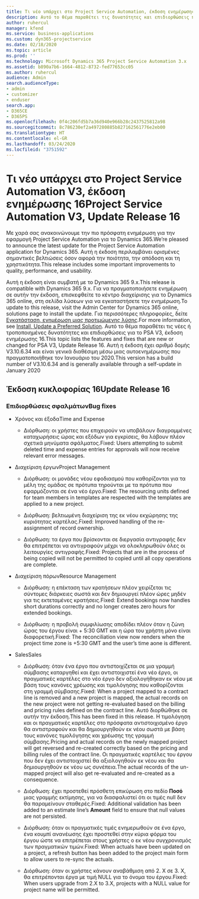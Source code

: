 ```yaml
---
title: Τι νέο υπάρχει στο Project Service Automation, έκδοση ενημέρωσης 16, V3
description: Αυτό το θέμα παραθέτει τις δυνατότητες και επιδιορθώσεις που είναι διαθέσιμες στο Project Service Automation, έκδοση ενημέρωσης 16, V3.
author: ruhercul
manager: kfend
ms.service: business-applications
ms.custom: dyn365-projectservice
ms.date: 02/18/2020
ms.topic: article
ms.prod: ''
ms.technology: Microsoft Dynamics 365 Project Service Automation 3.x
ms.assetid: b890a7b6-1664-4812-8732-fed77653cc05
ms.author: ruhercul
audience: Admin
search.audienceType:
- admin
- customizer
- enduser
search.app:
- D365CE
- D365PS
ms.openlocfilehash: 0f4c206fd5b7a36d940e966b28c2437525812a98
ms.sourcegitcommit: 8c786230ef2a497280885b827162561776e2eb00
ms.translationtype: HT
ms.contentlocale: el-GR
ms.lasthandoff: 03/24/2020
ms.locfileid: "3751592"
---
```

# <a name="project-service-automation-v3-update-release-16"></a><span data-ttu-id="1a98c-103">Τι νέο υπάρχει στο Project Service Automation V3, έκδοση ενημέρωσης 16</span><span class="sxs-lookup"><span data-stu-id="1a98c-103">Project Service Automation V3, Update Release 16</span></span>
<span data-ttu-id="1a98c-104">Με χαρά σας ανακοινώνουμε την πιο πρόσφατη ενημέρωση για την εφαρμογή Project Service Automation για το Dynamics 365.</span><span class="sxs-lookup"><span data-stu-id="1a98c-104">We’re pleased to announce the latest update for the Project Service Automation application for Dynamics 365.</span></span> <span data-ttu-id="1a98c-105">Αυτή η έκδοση περιλαμβάνει ορισμένες σημαντικές βελτιώσεις όσον αφορά την ποιότητα, την απόδοση και τη χρηστικότητα.</span><span class="sxs-lookup"><span data-stu-id="1a98c-105">This release includes some important improvements to quality, performance, and usability.</span></span>

<span data-ttu-id="1a98c-106">Αυτή η έκδοση είναι συμβατή με το Dynamics 365 9.x.</span><span class="sxs-lookup"><span data-stu-id="1a98c-106">This release is compatible with Dynamics 365 9.x.</span></span> <span data-ttu-id="1a98c-107">Για να πραγματοποιήσετε ενημέρωση σε αυτήν την έκδοση, επισκεφθείτε το κέντρο διαχείρισης για το Dynamics 365 online, στη σελίδα λύσεων για να εγκαταστήσετε την ενημέρωση.</span><span class="sxs-lookup"><span data-stu-id="1a98c-107">To update to this release, visit the Admin Center for Dynamics 365 online, solutions page to install the update.</span></span> <span data-ttu-id="1a98c-108">Για περισσότερες πληροφορίες, δείτε [Εγκατάσταση, ενημέρωση μιας προτιμώμενης λύσης](https://docs.microsoft.com/dynamics365/project-service/upgrade-psa-home-page).</span><span class="sxs-lookup"><span data-stu-id="1a98c-108">For more information, see [Install, Update a Preferred Solution](https://docs.microsoft.com/dynamics365/project-service/upgrade-psa-home-page).</span></span> <span data-ttu-id="1a98c-109">Αυτό το θέμα παραθέτει τις νέες ή τροποποιημένες δυνατότητες και επιδιορθώσεις για το PSA V3, έκδοση ενημέρωσης 16.</span><span class="sxs-lookup"><span data-stu-id="1a98c-109">This topic lists the features and fixes that are new or changed for PSA V3, Update Release 16.</span></span> <span data-ttu-id="1a98c-110">Αυτή η έκδοση έχει αριθμό δομής V3.10.6.34 και είναι γενικά διαθέσιμη μέσω μιας αυτοενημέρωσης που πραγματοποιήθηκε τον Ιανουάριο του 2020.</span><span class="sxs-lookup"><span data-stu-id="1a98c-110">This version has a build number of V3.10.6.34 and is generally available through a self-update in January 2020</span></span>

## <a name="update-release-16"></a><span data-ttu-id="1a98c-111">Έκδοση κυκλοφορίας 16</span><span class="sxs-lookup"><span data-stu-id="1a98c-111">Update Release 16</span></span>

### <a name="bug-fixes"></a><span data-ttu-id="1a98c-112">Επιδιορθώσεις σφαλμάτων</span><span class="sxs-lookup"><span data-stu-id="1a98c-112">Bug fixes</span></span>

-   <span data-ttu-id="1a98c-113">Χρόνος και έξοδα</span><span class="sxs-lookup"><span data-stu-id="1a98c-113">Time and Expense</span></span>

    -   <span data-ttu-id="1a98c-114">Διόρθωση: οι χρήστες που επιχειρούν να υποβάλουν διαγραμμένες καταχωρήσεις ώρας και εξόδων για εγκρίσεις, θα λάβουν πλέον σχετικά μηνύματα σφάλματος.</span><span class="sxs-lookup"><span data-stu-id="1a98c-114">Fixed: Users attempting to submit deleted time and expense entries for approvals will now receive relevant error messages.</span></span>

-   <span data-ttu-id="1a98c-115">Διαχείριση έργων</span><span class="sxs-lookup"><span data-stu-id="1a98c-115">Project Management</span></span>

    -   <span data-ttu-id="1a98c-116">Διόρθωση: οι μονάδες νέου εφοδιασμού που καθορίζονται για τα μέλη της ομάδας σε πρότυπα τηρούνται με τα πρότυπα που εφαρμόζονται σε ένα νέο έργο.</span><span class="sxs-lookup"><span data-stu-id="1a98c-116">Fixed: The resourcing units defined for team members in templates are respected with the templates are applied to a new project.</span></span>

    -   <span data-ttu-id="1a98c-117">Διόρθωση: βελτιωμένη διαχείριση της εκ νέου εκχώρησης της κυριότητας καρτέλας.</span><span class="sxs-lookup"><span data-stu-id="1a98c-117">Fixed: Improved handling of the re-assignment of record ownership.</span></span>

    -   <span data-ttu-id="1a98c-118">Διόρθωση: τα έργα που βρίσκονται σε διεργασία αντιγραφής δεν θα επιτρέπεται να αντιγραφούν μέχρι να ολοκληρωθούν όλες οι λειτουργίες αντιγραφής.</span><span class="sxs-lookup"><span data-stu-id="1a98c-118">Fixed: Projects that are in the process of being copied will not be permitted to copied until all copy operations are complete.</span></span>

-   <span data-ttu-id="1a98c-119">Διαχείριση πόρων</span><span class="sxs-lookup"><span data-stu-id="1a98c-119">Resource Management</span></span>

    -   <span data-ttu-id="1a98c-120">Διόρθωση: η επέκταση των κρατήσεων πλέον χειρίζεται τις σύντομες διάρκειες σωστά και δεν δημιουργεί πλέον ώρες μηδέν για τις εκτεταμένες κρατήσεις.</span><span class="sxs-lookup"><span data-stu-id="1a98c-120">Fixed: Extend bookings now handles short durations correctly and no longer creates zero hours for extended bookings.</span></span>

    -   <span data-ttu-id="1a98c-121">Διόρθωση: η προβολή συμφιλίωσης αποδίδει πλέον όταν η ζώνη ώρας του έργου είναι + 5:30 GMT και η ώρα του χρήστη μόνο είναι διαφορετική.</span><span class="sxs-lookup"><span data-stu-id="1a98c-121">Fixed: The reconciliation view now renders when the project time zone is +5:30 GMT and the user’s time aone is different.</span></span>

-   <span data-ttu-id="1a98c-122">Sales</span><span class="sxs-lookup"><span data-stu-id="1a98c-122">Sales</span></span>

    -   <span data-ttu-id="1a98c-123">Διόρθωση: όταν ένα έργο που αντιστοιχίζεται σε μια γραμμή σύμβασης καταργηθεί και έχει αντιστοιχιστεί ένα νέο έργο, οι πραγματικές καρτέλες στο νέο έργο δεν αξιολογήθηκαν εκ νέου με βάση τους κανόνες χρέωσης και τιμολόγησης που καθορίζονται στη γραμμή σύμβασης.</span><span class="sxs-lookup"><span data-stu-id="1a98c-123">Fixed: When a project mapped to a contract line is removed and a new project is mapped, the actual records on the new project were not getting re-evaluated based on the billing and pricing rules defined on the contract line.</span></span> <span data-ttu-id="1a98c-124">Αυτό διορθώθηκε σε αυτήν την έκδοση.</span><span class="sxs-lookup"><span data-stu-id="1a98c-124">This has been fixed in this release.</span></span> <span data-ttu-id="1a98c-125">Η τιμολόγηση και οι πραγματικές καρτέλες στο πρόσφατα αντιστοιχισμένο έργο θα αντιστραφούν και θα δημιουργηθούν εκ νέου σωστά με βάση τους κανόνες τιμολόγησης και χρέωσης της γραμμή σύμβασης.</span><span class="sxs-lookup"><span data-stu-id="1a98c-125">Pricing and actual records on the newly mapped project will get reversed and re-created correctly based on the pricing and billing rules of the contract line.</span></span> <span data-ttu-id="1a98c-126">Οι πραγματικές καρτέλες του έργου που δεν έχει αντιστοιχιστεί θα αξιολογηθούν εκ νέου και θα δημιουργηθούν εκ νέου ως συνέπεια.</span><span class="sxs-lookup"><span data-stu-id="1a98c-126">The actual records of the un-mapped project will also get re-evaluated and re-created as a consequence.</span></span>

    -   <span data-ttu-id="1a98c-127">Διόρθωση: έχει προστεθεί πρόσθετη επικύρωση στο πεδίο **Ποσό** μιας γραμμής εκτίμησης, για να διασφαλιστεί ότι οι τιμές null δεν θα παραμείνουν σταθερές.</span><span class="sxs-lookup"><span data-stu-id="1a98c-127">Fixed: Additional validation has been added to an estimate line’s **Amount** field to ensure that null values are not persisted.</span></span>

    -   <span data-ttu-id="1a98c-128">Διόρθωση: όταν οι πραγματικές τιμές ενημερωθούν σε ένα έργο, ένα κουμπί ανανέωσης έχει προστεθεί στην κύρια φόρμα του έργου ώστε να επιτρέπεται στους χρήστες ο εκ νέου συγχρονισμός των πραγματικών τιμών.</span><span class="sxs-lookup"><span data-stu-id="1a98c-128">Fixed: When actuals have been updated on a project, a refresh button has been added to the project main form to allow users to re-sync the actuals.</span></span>

    -   <span data-ttu-id="1a98c-129">Διόρθωση: όταν οι χρήστες κάνουν αναβάθμιση από 2. X σε 3. X, θα επιτρέπονται έργα με τιμή NULL για το όνομα του έργου.</span><span class="sxs-lookup"><span data-stu-id="1a98c-129">Fixed: When users upgrade from 2.X to 3.X, projects with a NULL value for project name will be permitted.</span></span>

